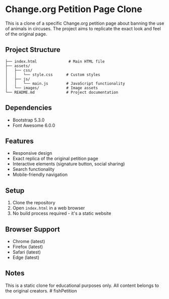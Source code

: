 # Change.org Petition Page Clone

This is a clone of a specific Change.org petition page about banning the use of animals in circuses. The project aims to replicate the exact look and feel of the original page.

## Project Structure

```
├── index.html              # Main HTML file
├── assets/
│   ├── css/
│   │   └── style.css      # Custom styles
│   ├── js/
│   │   └── main.js        # JavaScript functionality
│   └── images/            # Image assets
└── README.md              # Project documentation
```

## Dependencies

- Bootstrap 5.3.0
- Font Awesome 6.0.0

## Features

- Responsive design
- Exact replica of the original petition page
- Interactive elements (signature button, social sharing)
- Search functionality
- Mobile-friendly navigation

## Setup

1. Clone the repository
2. Open `index.html` in a web browser
3. No build process required - it's a static website

## Browser Support

- Chrome (latest)
- Firefox (latest)
- Safari (latest)
- Edge (latest)

## Notes

This is a static clone for educational purposes only. All content belongs to the original creators. #   f i s h P e t i t i o n  
 